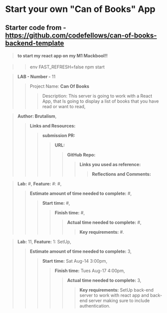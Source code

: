 # Start your own "Can of Books" App
## Starter code from - https://github.com/codefellows/can-of-books-backend-template

>#### to start my react app on my M1 Mackbool!! 

>>env FAST_REFRESH=false npm start  

>**LAB - Number -** 11
>>Project Name: **Can Of Books**  
>>>Description: This server is going to work with a React App, that Is going to display a list of books that you have read or want to read,

>**Author: Brutalism**,
>>**Links and Resources:**
>>>**submission PR:** 
>>>>**URL:** 
>>>>>**GitHub Repo:** 
>>>>>>**Links you used as reference:**
>>>>>>>**Reflections and Comments:** 

>**Lab:** #, **Feature:** #: #,
>>**Estimate amount of time needed to complete:** #,
>>>**Start time:** #,
>>>>**Finish time:** #,
>>>>>**Actual time needed to complete:** #,
>>>>>>**Key requirements:** #.

>**Lab:** 11, **Feature:** 1: SetUp,
>>**Estimate amount of time needed to complete:** 3,
>>>**Start time:** Sat Aug-14 3:00pm,
>>>>**Finish time:** Tues Aug-17 4:00pm,
>>>>>**Actual time needed to complete:** 3,
>>>>>>**Key requirements:** SetUp back-end server to work with react app and back-end server making sure to include authentication.
